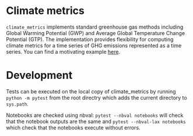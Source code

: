 # Climate metrics
`climate_metrics` implements standard greenhouse gas methods including Global Warming Potential (GWP) and Average Global Temperature Change Potential (GTP).  The implementation provides flexibility for computing climate metrics for a time series of GHG emissions represented as a time series. You can find a motivating example [here](notebooks/A-motivating-example.ipynb).


# Development
Tests can be executed on the local copy of climate_metrics by running `python -m pytest` from the root directry which adds the current directory to `sys.path`.

Notebooks are checked using nbval: `pytest --nbval notebooks` will check that the notebook outputs are the same and `pytest --nbval-lax notebooks` which check that the notebooks execute without errors.
